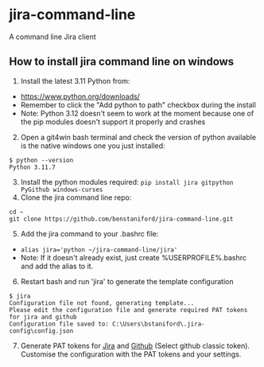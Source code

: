 # jira-command-line
A command line Jira client

## How to install jira command line on windows
1. Install the latest 3.11 Python from:
* https://www.python.org/downloads/
* Remember to click the "Add python to path" checkbox during the install
* Note: Python 3.12 doesn't seem to work at the moment because one of the pip modules doesn't support it properly and crashes
2. Open a git4win bash terminal and check the version of python available is the native windows one you just installed:
```
$ python --version
Python 3.11.7
```
3. Install the python modules required:
`pip install jira gitpython PyGithub windows-curses`
4. Clone the jira command line repo:
```
cd ~
git clone https://github.com/benstaniford/jira-command-line.git
```
5. Add the jira command to your .bashrc file:
* `alias jira='python ~/jira-command-line/jira'`
* Note: If it doesn't already exist, just create %USERPROFILE%\.bashrc and add the alias to it.
6. Restart bash and run 'jira' to generate the template configuration
```
$ jira
Configuration file not found, generating template...
Please edit the configuration file and generate required PAT tokens for jira and github
Configuration file saved to: C:\Users\bstaniford\.jira-config\config.json
```
7. Generate PAT tokens for [Jira](https://id.atlassian.com/manage-profile/security/api-tokens) and [Github](https://github.com/settings/tokens) (Select github classic token). Customise the configuration with the PAT tokens and your settings.

